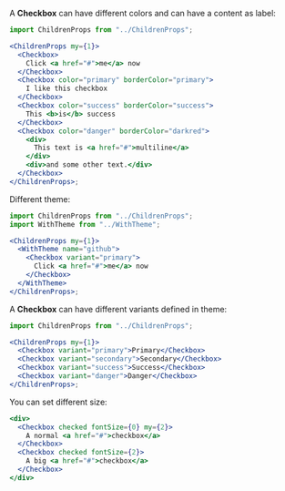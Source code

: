 A **Checkbox** can have different colors and can have a content as label:

```jsx
import ChildrenProps from "../ChildrenProps";

<ChildrenProps my={1}>
  <Checkbox>
    Click <a href="#">me</a> now
  </Checkbox>
  <Checkbox color="primary" borderColor="primary">
    I like this checkbox
  </Checkbox>
  <Checkbox color="success" borderColor="success">
    This <b>is</b> success
  </Checkbox>
  <Checkbox color="danger" borderColor="darkred">
    <div>
      This text is <a href="#">multiline</a>
    </div>
    <div>and some other text.</div>
  </Checkbox>
</ChildrenProps>;
```

Different theme:

```jsx
import ChildrenProps from "../ChildrenProps";
import WithTheme from "../WithTheme";

<ChildrenProps my={1}>
  <WithTheme name="github">
    <Checkbox variant="primary">
      Click <a href="#">me</a> now
    </Checkbox>
  </WithTheme>
</ChildrenProps>;
```

A **Checkbox** can have different variants defined in theme:

```jsx
import ChildrenProps from "../ChildrenProps";

<ChildrenProps my={1}>
  <Checkbox variant="primary">Primary</Checkbox>
  <Checkbox variant="secondary">Secondary</Checkbox>
  <Checkbox variant="success">Success</Checkbox>
  <Checkbox variant="danger">Danger</Checkbox>
</ChildrenProps>;
```

You can set different size:

```jsx
<div>
  <Checkbox checked fontSize={0} my={2}>
    A normal <a href="#">checkbox</a>
  </Checkbox>
  <Checkbox checked fontSize={2}>
    A big <a href="#">checkbox</a>
  </Checkbox>
</div>
```
